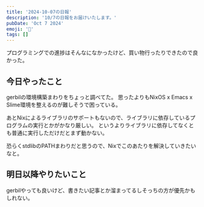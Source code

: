 ```yaml
---
title: '2024-10-07の日報'
description: '10/7の日報をお届けいたします。'
pubDate: 'Oct 7 2024'
emoji: '🦊'
tags: []
---
```


プログラミングでの進捗はそんなになかったけど、買い物行ったりできたので良かった。

## 今日やったこと

gerbilの環境構築まわりをちょっと調べてた。
思ったよりもNixOS x Emacs x Slime環境を整えるのが難しそうで困っている。

あとNixによるライブラリのサポートもないので、ライブラリに依存しているプログラムの実行とかがかなり厳しい。
というよりライブラリに依存してなくとも普通に実行しただけだとまず動かない。

恐らくstdlibのPATHまわりだと思うので、Nixでこのあたりを解決していきたいなと。

## 明日以降やりたいこと

gerbilやっても良いけど、書きたい記事とか溜まってるしそっちの方が優先かもしれない。
